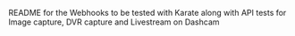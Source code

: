 README for the Webhooks to be tested with Karate along with API tests for Image capture, DVR capture and Livestream on Dashcam
